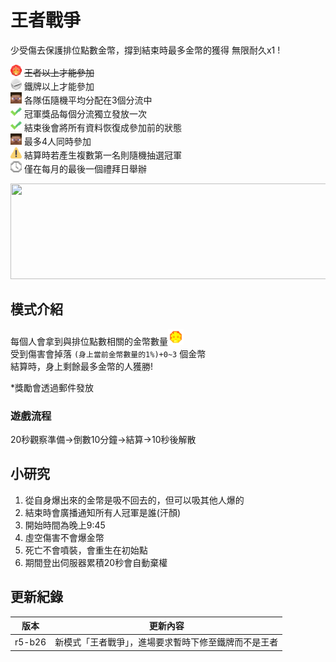 # 王者戰爭

少受傷去保護排位點數金幣，撐到結束時最多金幣的獲得 無限耐久x1 !

<img src="https://github.com/CatBudMC/ResourcePack/blob/master/assets/minecraft/textures/emoji/rank.png?raw=true" width="18" height="18"/> ~~王者以上才能參加~~  
<img src="https://github.com/CatBudMC/ResourcePack/blob/master/assets/minecraft/textures/item/menu/rank/iron_rank.png?raw=true" width="18" height="18"/> 鐵牌以上才能參加  
<img src="https://github.com/CatBudMC/ResourcePack/blob/master/assets/minecraft/textures/emoji/mob/steve.png?raw=true" width="18" height="18"/> 各隊伍隨機平均分配在3個分流中  
<img src="https://github.com/CatBudMC/ResourcePack/blob/master/assets/minecraft/textures/emoji/check.png?raw=true" width="18" height="18"/> 冠軍獎品每個分流獨立發放一次  
<img src="https://github.com/CatBudMC/ResourcePack/blob/master/assets/minecraft/textures/emoji/check.png?raw=true" width="18" height="18"/> 結束後會將所有資料恢復成參加前的狀態  
<img src="https://github.com/CatBudMC/ResourcePack/blob/master/assets/minecraft/textures/emoji/mob/steve.png?raw=true" width="18" height="18"/> 最多4人同時參加  
<img src="https://github.com/CatBudMC/ResourcePack/blob/master/assets/minecraft/textures/emoji/warning.png?raw=true" width="18" height="18"/> 結算時若產生複數第一名則隨機抽選冠軍  
<img src="https://github.com/CatBudMC/ResourcePack/blob/master/assets/minecraft/textures/emoji/clock.png?raw=true" width="18" height="18"/> 僅在每月的最後一個禮拜日舉辦  

<img src="https://cdn.discordapp.com/attachments/1278590591734779904/1414066788886380708/king_battle__big.png?ex=68be37d2&is=68bce652&hm=4e236b95b89f34c47a61377759bf7c9338b5e00e4b425da68478d61b6ed4160d&" width="558" height="153"/>

## 模式介紹

每個人會拿到與排位點數相關的金幣數量<img src="https://github.com/CatBudMC/ResourcePack/blob/master/assets/minecraft/textures/item/custom/coin_of_king.png?raw=true" width="25" height="25"/>  
受到傷害會掉落 `(身上當前金幣數量的1%)+0~3` 個金幣  
結算時，身上剩餘最多金幣的人獲勝!

*獎勵會透過郵件發放

### 遊戲流程

20秒觀察準備->倒數10分鐘->結算->10秒後解散

## 小研究

1. 從自身爆出來的金幣是吸不回去的，但可以吸其他人爆的
2. 結束時會廣播通知所有人冠軍是誰(汗顏)
3. 開始時間為晚上9:45
4. 虛空傷害不會爆金幣
5. 死亡不會噴裝，會重生在初始點
6. 期間登出伺服器累積20秒會自動棄權

## 更新紀錄

|版本|更新內容|
|:---:|:---:|
|r5-b26|新模式「王者戰爭」，進場要求暫時下修至鐵牌而不是王者|
<!-- markdownlint-disable-file MD033 MD045 -->  